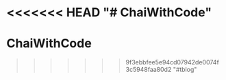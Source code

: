 <<<<<<< HEAD
"# ChaiWithCode" 
=======
# ChaiWithCode
>>>>>>> 9f3ebbfee5e94cd07942de0074f3c5948faa80d2
"#tblog" 
